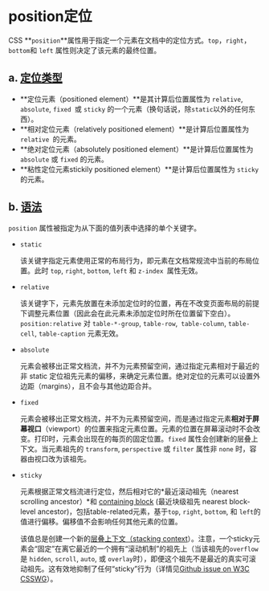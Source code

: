 # position定位

CSS **`position`**属性用于指定一个元素在文档中的定位方式。`top`，`right`，`bottom`和 `left` 属性则决定了该元素的最终位置。

## a. [定位类型](https://developer.mozilla.org/zh-CN/docs/Web/CSS/position#定位类型)

- **定位元素（positioned element）**是其计算后位置属性为 `relative`, `absolute`, `fixed `或 `sticky` 的一个元素（换句话说，除`static`以外的任何东西）。
- **相对定位元素（relatively positioned element）**是计算后位置属性为 `relative `的元素。
- **绝对定位元素（absolutely positioned element）**是计算后位置属性为 `absolute` 或 `fixed` 的元素。
- **粘性定位元素stickily positioned element）**是计算后位置属性为 `sticky` 的元素。

## b. [语法](https://developer.mozilla.org/zh-CN/docs/Web/CSS/position#语法)

`position` 属性被指定为从下面的值列表中选择的单个关键字。

- `static`

  该关键字指定元素使用正常的布局行为，即元素在文档常规流中当前的布局位置。此时 `top`, `right`, `bottom`, `left` 和 `z-index `属性无效。

- `relative`

  该关键字下，元素先放置在未添加定位时的位置，再在不改变页面布局的前提下调整元素位置（因此会在此元素未添加定位时所在位置留下空白）。`position:relative` 对 `table-*-group`, `table-row`,` table-column`, `table-cell`, `table-caption` 元素无效。

- `absolute`

  元素会被移出正常文档流，并不为元素预留空间，通过指定元素相对于最近的非 static 定位祖先元素的偏移，来确定元素位置。绝对定位的元素可以设置外边距（margins），且不会与其他边距合并。

- `fixed`

  元素会被移出正常文档流，并不为元素预留空间，而是通过指定元素**相对于屏幕视口**（viewport）的位置来指定元素位置。元素的位置在屏幕滚动时不会改变。打印时，元素会出现在的每页的固定位置。`fixed` 属性会创建新的层叠上下文。当元素祖先的 `transform`, `perspective` 或 `filter` 属性非 `none` 时，容器由视口改为该祖先。

- `sticky`

  元素根据正常文档流进行定位，然后相对它的*最近滚动祖先（nearest scrolling ancestor）*和 [containing block](https://developer.mozilla.org/en-US/docs/Web/CSS/Containing_block) (最近块级祖先 nearest block-level ancestor)，包括table-related元素，基于`top`, `right`, `bottom`, 和 `left`的值进行偏移。偏移值不会影响任何其他元素的位置。

  该值总是创建一个新的[层叠上下文（stacking context](https://developer.mozilla.org/en/docs/Web/CSS/CSS_Positioning/Understanding_z_index/The_stacking_context)）。注意，一个sticky元素会“固定”在离它最近的一个拥有“滚动机制”的祖先上（当该祖先的`overflow` 是 `hidden`, `scroll`, `auto`, 或 `overlay`时），即便这个祖先不是最近的真实可滚动祖先。这有效地抑制了任何“sticky”行为（详情见[Github issue on W3C CSSWG](https://github.com/w3c/csswg-drafts/issues/865)）。

